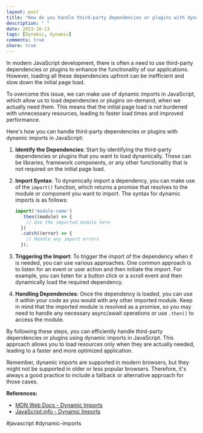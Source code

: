 ```yaml
---
layout: post
title: "How do you handle third-party dependencies or plugins with dynamic imports in JavaScript?"
description: " "
date: 2023-10-13
tags: [Dynamic, dynamic]
comments: true
share: true
---
```


In modern JavaScript development, there is often a need to use third-party dependencies or plugins to enhance the functionality of our applications. However, loading all these dependencies upfront can be inefficient and slow down the initial page load.

To overcome this issue, we can make use of dynamic imports in JavaScript, which allow us to load dependencies or plugins on-demand, when we actually need them. This means that the initial page load is not burdened with unnecessary resources, leading to faster load times and improved performance.

Here's how you can handle third-party dependencies or plugins with dynamic imports in JavaScript:

1. **Identify the Dependencies**: Start by identifying the third-party dependencies or plugins that you want to load dynamically. These can be libraries, framework components, or any other functionality that is not required on the initial page load.

2. **Import Syntax**: To dynamically import a dependency, you can make use of the `import()` function, which returns a promise that resolves to the module or component you want to import. The syntax for dynamic imports is as follows:
   ```javascript
   import('module-name')
     .then((module) => {
       // Use the imported module here
     })
     .catch((error) => {
       // Handle any import errors
     });
   ```

3. **Triggering the Import**: To trigger the import of the dependency when it is needed, you can use various approaches. One common approach is to listen for an event or user action and then initiate the import. For example, you can listen for a button click or a scroll event and then dynamically load the required dependency.

4. **Handling Dependencies**: Once the dependency is loaded, you can use it within your code as you would with any other imported module. Keep in mind that the imported module is resolved as a promise, so you may need to handle any necessary async/await operations or use `.then()` to access the module.

By following these steps, you can efficiently handle third-party dependencies or plugins using dynamic imports in JavaScript. This approach allows you to load resources only when they are actually needed, leading to a faster and more optimized application.

Remember, dynamic imports are supported in modern browsers, but they might not be supported in older or less popular browsers. Therefore, it's always a good practice to include a fallback or alternative approach for those cases.

**References:**
- [MDN Web Docs - Dynamic Imports](https://developer.mozilla.org/en-US/docs/Web/JavaScript/Reference/Statements/import#Dynamic_imports)
- [JavaScript.info - Dynamic Imports](https://javascript.info/modules-dynamic-imports)

#javascript #dynamic-imports